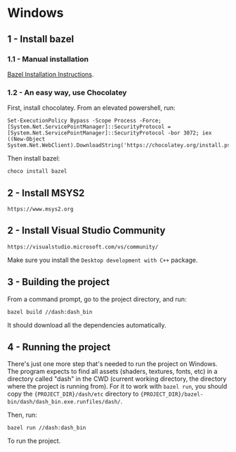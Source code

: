 # Windows

## 1 - Install bazel

### 1.1 - Manual installation

[Bazel Installation Instructions](https://docs.bazel.build/versions/master/install-windows.html).


### 1.2 - An easy way, use Chocolatey

First, install chocolatey. From an elevated powershell, run:

```
Set-ExecutionPolicy Bypass -Scope Process -Force; [System.Net.ServicePointManager]::SecurityProtocol = [System.Net.ServicePointManager]::SecurityProtocol -bor 3072; iex ((New-Object System.Net.WebClient).DownloadString('https://chocolatey.org/install.ps1'))
```

Then install bazel:

```
choco install bazel
```

## 2 - Install MSYS2

```
https://www.msys2.org
```

## 2 - Install Visual Studio Community

```
https://visualstudio.microsoft.com/vs/community/
```

Make sure you install the `Desktop development with C++` package.

## 3 - Building the project

From a command prompt, go to the project directory, and run:

```
bazel build //dash:dash_bin
```

It should download all the dependencies automatically.

## 4 - Running the project

There's just one more step that's needed to run the project on Windows. The program expects to find all assets (shaders, textures, fonts, etc) in a directory called "dash" in the CWD (current working directory, the directory where the project is running from).
For it to work with `bazel run`, you should copy the `{PROJECT_DIR}/dash/etc` directory to `{PROJECT_DIR}/bazel-bin/dash/dash_bin.exe.runfiles/dash/`.

Then, run:

```
bazel run //dash:dash_bin
```

To run the project.